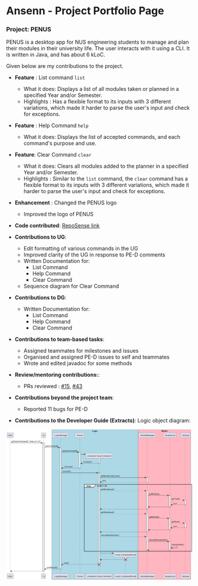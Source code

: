 # Ansenn - Project Portfolio Page

### Project: PENUS
PENUS is a desktop app for NUS engineering students to manage and plan their modules in their university life. The user interacts with it using a CLI. It is written in Java, and has about 6 kLoC.

Given below are my contributions to the project.

- **Feature** : List command `list`
    - What it does: Displays a list of all modules taken or planned in a specified Year and/or Semester.
    - Highlights : Has a flexible format to its inputs with 3 different variations, which made it harder to parse the user's input and check for exceptions.

- **Feature** : Help Command `help`
    - What it does: Displays the list of accepted commands, and each command's purpose and use.

- **Feature**: Clear Command `clear`
    - What it does: Clears all modules added to the planner in a specified Year and/or Semester.
    - Highlights : Similar to the `list` command, the `clear` command has a flexible format to its inputs with 3 different variations, which made it harder to parse the user's input and check for exceptions.

- **Enhancement** : Changed the PENUS logo 
  - Improved the logo of PENUS

- **Code contributed**: [RepoSense link](https://nus-cs2113-ay2223s2.github.io/tp-dashboard/?search=ansenn&breakdown=true)

- **Contributions to UG**:
  - Edit formatting of various commands in the UG
  - Improved clarity of the UG in response to PE-D comments 
  - Written Documentation for:
    - List Command
    - Help Command
    - Clear Command
  - Sequence diagram for Clear Command

- **Contributions to DG**:
  - Written Documentation for:
    - List Command
    - Help Command
    - Clear Command

- **Contributions to team-based tasks**:
  - Assigned teammates for milestones and issues
  - Organised and assigned PE-D issues to self and teammates
  - Wrote and edited javadoc for some methods
  
- **Review/mentoring contributions:**:
  - PRs reviewed : [\#15](https://github.com/AY2223S2-CS2113-T11-2/tp/pull/15), [\#43](https://github.com/AY2223S2-CS2113-T11-2/tp/pull/43)

- **Contributions beyond the project team**:
  - Reported 11 bugs for PE-D

- **Contributions to the Developer Guide (Extracts)**:
  Logic object diagram:

![ClearSequenceDiagram](/docs/uml/diagrams/ClearCommandSequence.png)